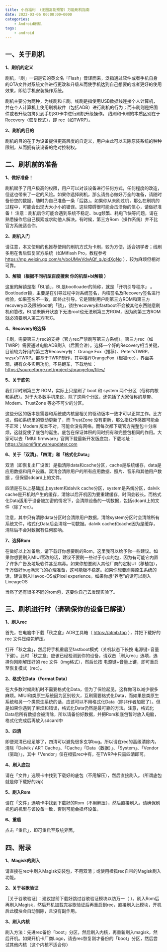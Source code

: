 ```yaml
---
title: 小白福利 （无图高能预警）万能刷机指南
date: 2022-03-06 00:00:00+0000
categories:
    - Android刷机
tags:
    - android
---
```

## 一、关于刷机 ##
**1、刷机的定义**

刷机，「刷」一词是它的英文名「Flash」音译而来，泛指通过软件或者手机自身的OTA文件对系统文件进行更改和升级从而使手机达到自己想要的或者更好的使用效果，即给手机安装操作系统。

刷机主要分为两种，为线刷和卡刷。线刷是指使用USB数据线连接个人计算机，并在个人计算机上使用刷机软件（包括ADB）进行刷机的行为；而卡刷则是把固件或者升级包拷贝到手机SD卡中进行刷机升级操作。 线刷和卡刷的本质区别在于Recovery（恢复模式），即 rec（如TWRP）。

**2、刷机的目的**

刷机的目的在于为设备提供更高层度的自定义，用户由此可以去除原装系统的种种限制，从而拥有该设备的绝对控制权。
## 二、刷机前的准备 ##
**1、做好准备！**

刷机赋予了用户极高的权限，用户可以对该设备进行任何方式，任何程度的改造，但这也带来了一定的风险。如果你选择刷机，那么请务必做好万全的准备，请随时备份您的数据，随时为自己准备一条「后路」。如果你从未刷过机，那么在刷机的过程中，可能会出现大大小小的错误。这些障碍很可能会击溃你的信心，请做好准备！
注意：刷机后你可能会遇到系统不稳定、bug频繁、耗电飞快等问题，请在熟悉操作后自己摸索或求助他人解决。有时候，第三方Rom（操作系统）并不比官方系统适合你。

**2、刷机入门**

请注意，本文使用的也推荐使用的刷机方式为卡刷，较为方便，适合初学者；线刷多用在售后恢复官方系统（如Miflash Pro，教程参考 https://mp.weixin.qq.com/s/vboUMwVdvAQf_qJpidXgNg ），较为麻烦但相对可靠。

**3、解锁（根据不同机型百度搜索 你的机型+bl解锁 ）**

这里的解锁是指「BL锁」，BL是bootloader的简称，就是「开机引导程序」 。Bootloader锁，主要是在引导过程中对系统签名，内核签名及Recovery签名进行检验，如果签名不一致，即终止引导。它是限制用户刷第三方ROM和第三方recovery以及限制root的「锁」，锁住recovery和fastboot不会被其他东西随意刷机和篡改。BL锁未解开状态下无法root也无法刷第三方ROM，因为刷第三方ROM就必须要刷入第三方REC。

**4、Recovery的选择**

卡刷，需要第三方rec的支持（官方rec严禁刷写第三方系统）。第三方rec（如TWRP）需要通过电脑ADB刷入（后面会讲）。选择一个好的Recovery相当关键，目前较为好用的第三方Recovery有： Orange Fox（推荐）、Peter’sTWRP、wzsx’sTWRP。都基于TWRP制作，其中推荐OrangeFox（橙狐rec），界面美观，拥有众多实用功能，不易翻车，下载地址： https://sourceforge.net/projects/orangefox/files/

**5、关于底包**

我们平时刷第三方 ROM，实际上只是刷了 boot 和 system 两个分区（俗称内核和系统）。对于大多数手机来说，除了这两个分区，还包括了大家俗称的基带、Modem、TrustZone 等必不可少的分区。

这些分区的版本是需要和系统或内核里相关的驱动版本一致才可以正常工作。比方说，假如系统里的驱动更新了，而 TrustZone 没有更新，那么指纹传感器可能会不正常；Modem 版本不对，可能会没有网络。而每次都下载官方完整包十分麻烦，这就促使了底包的诞生。底包在保证体积的同时拥有和完整包相同的作用。大家可以去「MIUI firmware」官网下载最新开发版底包，下载地址： https://xiaomifirmwareupdater.com

**6、关于「双清」、「四清」和「格式化Data」**

双清（即恢复出厂设置）是指清除data和cache分区，cache是系统缓存，data是应用数据和用户设置。双清会清除用户的所有应用数据、照片、音乐和其他用户数据 ，但保留sdcard上的文件。

四清是在以上基础加上system和dalvik cache分区，system是系统分区，dalvik cache是开机时产生的缓存，清除以后开机因为要重建缓存，时间会较长。而格式化Data适用于设备被加密的情况下，会清除设备的一切数据，包括sdcard上的文件（除了rec）。

注意，其中只有清除data分区时会清除用户数据，清除system分区时会清除所有系统文件，格式化Data后会清除一切数据。dalvik cache和cache因为是缓存，清除后不会对数据有任何影响。

**7、选择Rom**

在做好以上准备后，请下载好你想要刷的Rom，这里我可以给予你一些建议。如果你想要刷入MIUI官改的话，建议不要刷一些过于小众的包，因为有可能它内置了许多广告及垃圾软件甚至病毒。如果你想要刷入其他厂商的定制UI（移植包），千万做好bug满天飞的心理准备，这可能极不稳定。如果你想要刷类原生系统的话，建议刷入Havoc-OS或Pixel experience。如果你想“养老”的话可以刷入LineageOS

当然了还有很多不同的rom包，这要你自己去发现实验了。
## 三、刷机进行时（请确保你的设备已解锁） ##
**1、刷入rec**

首先，在电脑中下载「秋之盒」ADB工具箱（ https://atmb.top ），并把下载好的 rec 文件压缩包解压。

打开「秋之盒」，然后将手机重启至fastboot模式（关机状态下长按 电源键+音量下键）。此时「秋之盒」应该已经检测到你的设备，请双击「刷入rec」选项，选择你刚刚解压好的 rec 文件（img格式），然后长按 电源键+音量上键，即可重启至恢复模式（rec）。

**2、格式化Data（Format Data）**

在大多数时候刷机时不需要格式化Data，但为了保险起见，这样做可以减少很多麻烦。MIUI和类原生系统因为区别较大，互刷需要格式化Data，而如果是类原生系统和另一个类原生系统的话，应该可以不用格式化Data（除非作者加密了）。但是如果你遇到了麻烦和错误，格式化Data仍然是最可靠的方法。注意，格式化Data后所有数据会被清除，所以请备份好数据，并把Rom和底包暂时放入电脑，格式化完成后再放入sdcard中

**3、四清**

即便双清已经足够了，四清可以避免很多玄学bug。所以请在rec的高级清除内，清除「Dalvik / ART Cache」、「Cache」「Data（数据）」、「System」、「Vendor（驱动）」，其中「Vendor」仅在橙狐rec中有，在TWRP中只需四清即可。

**4、刷入底包**

请在「文件」选项卡中找到下载好的底包（不用解压），然后直接刷入。（所谓底包就是你下载好的zip）

**5、刷入Rom**

请在「文件」选项卡中找到下载好的Rom（不用解压），然后直接刷入。请确保刷机包的机型与该设备一致，否则可能会损坏设备。

**6、重启**

点击「重启」，即可重启至系统界面。
## 四、附录 ##
**1、Magisk的刷入**

请直接在rec中刷入Magisk安装包，不用双清；或使用橙狐rec自带的Magisk刷入功能。

**2、关于谷歌验证**

［关于谷歌验证］：建议提前下载好跳过谷歌验证模块以防万一（  ）。刷入Rom后再刷入Magisk，然后开机加载完谷歌验证后再重启到rec，直接刷入此模块，开机后此模块会自动删除，且没有副作用。

**3、刷入内核**

刷入方法：先进rec备份「boot」分区，然后刷入内核，再重新刷入magisk，然后开机。如果开机卡厂商Logo，请去rec恢复刚才备份的「boot」分区，然后尝试其他内核（这个内核不适合你）